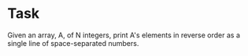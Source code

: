 # Task
 Given an array, A, of N integers, print A's elements in reverse order as a single line of space-separated numbers. 